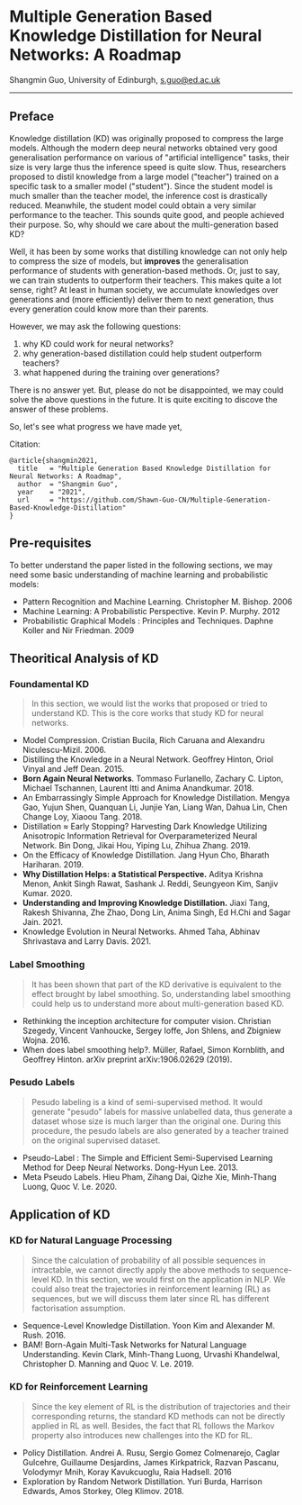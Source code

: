 # Multiple Generation Based Knowledge Distillation for Neural Networks: A Roadmap

Shangmin Guo, University of Edinburgh, s.guo@ed.ac.uk

----

## Preface

Knowledge distillation (KD) was originally proposed to compress the large models. Although the modern deep neural networks obtained very good generalisation performance on various of "artificial intelligence" tasks, their size is very large thus the inference speed is quite slow. Thus, researchers proposed to distil knowledge from a large model ("teacher") trained on a specific task to a smaller model ("student"). Since the student model is much smaller than the teacher model, the inference cost is drastically reduced. Meanwhile, the student model could obtain a very similar performance to the teacher. This sounds quite good, and people achieved their purpose. So, why should we care about the multi-generation based KD?

Well, it has been by some works that distilling knowledge can not only help to compress the size of models, but **improves** the generalisation performance of students with generation-based methods. Or, just to say, we can train students to outperform their teachers. This makes quite a lot sense, right? At least in human society, we accumulate knowledges over generations and (more efficiently) deliver them to next generation, thus every generation could know more than their parents. 

However, we may ask the following questions: 
1. why KD could work for neural networks?
2. why generation-based distillation could help student outperform teachers? 
3. what happened during the training over generations?

There is no answer yet. But, please do not be disappointed, we may could solve the above questions in the future. It is quite exciting to discove the answer of these problems.

So, let's see what progress we have made yet,

Citation:
```
@article{shangmin2021,
  title   = "Multiple Generation Based Knowledge Distillation for Neural Networks: A Roadmap",
  author  = "Shangmin Guo",
  year    = "2021",
  url     = "https://github.com/Shawn-Guo-CN/Multiple-Generation-Based-Knowledge-Distillation"
}
```

## Pre-requisites

To better understand the paper listed in the following sections, we may need some basic understanding of machine learning and probabilistic models: 
-	Pattern Recognition and Machine Learning. Christopher M. Bishop. 2006
-	Machine Learning: A Probabilistic Perspective. Kevin P. Murphy. 2012
-	Probabilistic Graphical Models : Principles and Techniques. Daphne Koller and Nir Friedman. 2009

## Theoritical Analysis of KD

### Foundamental KD

> In this section, we would list the works that proposed or tried to understand KD. This is the core works that study KD for neural networks.

- Model Compression. Cristian Bucila, Rich Caruana and Alexandru Niculescu-Mizil. 2006.
- Distilling the Knowledge in a Neural Network. Geoffrey Hinton, Oriol Vinyal and Jeff Dean. 2015.
- **Born Again Neural Networks**. Tommaso Furlanello, Zachary C. Lipton,  Michael Tschannen, Laurent Itti and Anima Anandkumar. 2018.
- An Embarrassingly Simple Approach for Knowledge Distillation. Mengya Gao, Yujun Shen, Quanquan Li, Junjie Yan, Liang Wan, Dahua Lin, Chen Change Loy, Xiaoou Tang. 2018.
- Distillation ≈ Early Stopping? Harvesting Dark Knowledge Utilizing Anisotropic Information Retrieval for Overparameterized Neural Network. Bin Dong, Jikai Hou, Yiping Lu, Zhihua Zhang. 2019.
- On the Efficacy of Knowledge Distillation. Jang Hyun Cho, Bharath Hariharan. 2019.
- **Why Distillation Helps: a Statistical Perspective.** Aditya Krishna Menon, Ankit Singh Rawat, Sashank J. Reddi, Seungyeon Kim, Sanjiv Kumar. 2020.
- **Understanding and Improving Knowledge Distillation.** Jiaxi Tang, Rakesh Shivanna, Zhe Zhao, Dong Lin, Anima Singh, Ed H.Chi and Sagar Jain. 2021.
- Knowledge Evolution in Neural Networks. Ahmed Taha, Abhinav Shrivastava and Larry Davis. 2021.

### Label Smoothing

> It has been shown that part of the KD derivative is equivalent to the effect brought by label smoothing. So, understanding label smoothing could help us to understand more about multi-generation based KD.

- Rethinking the inception architecture for computer vision. Christian Szegedy, Vincent Vanhoucke, Sergey Ioffe, Jon Shlens, and Zbigniew Wojna. 2016.
- When does label smoothing help?. Müller, Rafael, Simon Kornblith, and Geoffrey Hinton.  arXiv preprint arXiv:1906.02629 (2019).


### Pesudo Labels

> Pesudo labeling is a kind of semi-supervised method. It would generate "pesudo" labels for massive unlabelled data, thus generate a dataset whose size is much larger than the original one. During this procedure, the pesudo labels are also generated by a teacher trained on the original supervised dataset.

-	Pseudo-Label : The Simple and Efficient Semi-Supervised Learning Method for Deep Neural Networks. Dong-Hyun Lee. 2013.
-	Meta Pseudo Labels. Hieu Pham, Zihang Dai, Qizhe Xie, Minh-Thang Luong, Quoc V. Le. 2020.

## Application of KD


### KD for Natural Language Processing

> Since the calculation of probability of all possible sequences in intractable, we cannot directly apply the above methods to sequence-level KD. In this section, we would first on the application in NLP. We could also treat the trajectories in reinforcement learning (RL) as sequences, but we will discuss them later since RL has different factorisation assumption.

-	Sequence-Level Knowledge Distillation. Yoon Kim and Alexander M. Rush. 2016.
-	BAM! Born-Again Multi-Task Networks for Natural Language Understanding. Kevin Clark, Minh-Thang Luong, Urvashi Khandelwal, Christopher D. Manning and Quoc V. Le. 2019.

### KD for Reinforcement Learning

> Since the key element of RL is the distribution of trajectories and their corresponding returns, the standard KD methods can not be directly applied in RL as well. Besides, the fact that RL follows the Markov property also introduces new challenges into the KD for RL.

-	Policy Distillation. Andrei A. Rusu, Sergio Gomez Colmenarejo, Caglar Gulcehre, Guillaume Desjardins, James Kirkpatrick, Razvan Pascanu, Volodymyr Mnih, Koray Kavukcuoglu, Raia Hadsell. 2016
-	Exploration by Random Network Distillation. Yuri Burda, Harrison Edwards, Amos Storkey, Oleg Klimov. 2018.